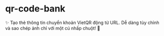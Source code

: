 # qr-code-bank
✨ Tạo thẻ thông tin chuyển khoản VietQR động từ URL. Dễ dàng tùy chỉnh và sao chép ảnh chỉ với một cú nhấp chuột! 📸

